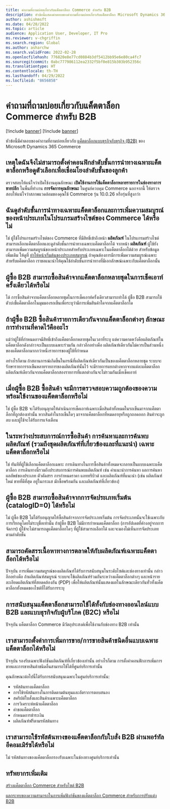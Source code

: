 ```yaml
---
title: คำถามที่ถามบ่อยเกี่ยวกับแค็ตตาล็อก Commerce สำหรับ B2B
description: หัวข้อนี้แสดงคําตอบของคําถามที่ถามบ่อยเกี่ยวกับแค็ตตาล็อก Microsoft Dynamics 365 Commerce
author: ashishmsft
ms.date: 04/28/2022
ms.topic: article
audience: Application User, Developer, IT Pro
ms.reviewer: v-chgriffin
ms.search.region: Global
ms.author: asharchw
ms.search.validFrom: 2022-02-28
ms.openlocfilehash: 776820e8e77cd0884b3df5412bb95e6e80ca4fc7
ms.sourcegitcommit: 0abc777986112ea2332f5bf0e815b303b952356c
ms.translationtype: HT
ms.contentlocale: th-TH
ms.lasthandoff: 04/29/2022
ms.locfileid: "8656858"
---
```

# <a name="commerce-catalogs-for-b2b-faq"></a>คำถามที่ถามบ่อยเกี่ยวกับแค็ตตาล็อก Commerce สำหรับ B2B

[!include [banner](includes/banner.md)]
[!include [banner](includes/preview-banner.md)]

หัวข้อนี้มีคำตอบของคำถามที่ถามบ่อยเกี่ยวกับ [แค็ตตาล็อกแบบธุรกิจกับธุรกิจ (B2B)](catalogs-b2b-sites.md) ของ Microsoft Dynamics 365 Commerce

## <a name="why-cant-i-configure-a-catalog-specific-navigation-hierarchy-or-see-an-option-to-associate-a-customer-hierarchy"></a>เหตุใดฉันจึงไม่สามารถตั้งค่าคอนฟิกลำดับชั้นการนําทางเฉพาะแค็ตตาล็อกหรือดูตัวเลือกเพื่อเชื่อมโยงลำดับชั้นของลูกค้า

ตรวจสอบให้แน่ใจว่าเปิดใช้งานคุณลักษณะ **เปิดใช้งานการใช้แค็ตตาล็อกหลายรายการในช่องทางการขายปลีก** ในพื้นที่ทำงาน **การจัดการคุณลักษณะ** ในศูนย์ควบคุม Commerce นอกจากนี้ ให้ตรวจสอบให้แน่ใจว่าสภาพแวดล้อมของคุณใช้ Commerce รุ่น 10.0.26 หรือรุ่นที่สูงกว่า

## <a name="can-i-view-the-catalog-specific-hierarchy-and-enrich-category-pages-in-commerce-site-builder"></a>ฉันดูลำดับชั้นการนําทางเฉพาะแค็ตตาล็อกและการเพิ่มความสมบูรณ์ของหน้าประเภทในโปรแกรมสร้างไซต์ของ Commerce ได้หรือไม่

ใช่ ผู้ใช้โปรแกรมสร้างไซต์ของ Commerce ที่มีสิทธิ์เข้าถึงหน้า **ผลิตภัณฑ์** ในโปรแกรมสร้างไซต์สามารถเลือกแค็ตตาล็อกและดูลำดับชั้นการนําทางเฉพาะแค็ตตาล็อกได้ จากหน้า **ผลิตภัณฑ์** ผู้ใช้ยังสามารถเพิ่มความสมบูรณ์ของหน้าประเภทสำหรับประเภทเฉพาะในแค็ตตาล็อกได้ด้วย สำหรับข้อมูลเพิ่มเติม ให้ดูที่ [ทำให้หน้าเริ่มต้นของประเภทสมบูรณ์](enrich-category-page.md) ถ้าคุณต้องการมีการเพิ่มความสมบูรณ์เฉพาะสำหรับแค็ตตาล็อก เราขอแนะนําให้คุณใช้ลำดับชั้นการนำทางที่มีเอกลักษณ์เฉพาะกับแค็ตตาล็อกนั้น

## <a name="can-a-b2b-shopper-purchase-from-multiple-catalogs-in-a-single-checkout"></a>ผู้ซื้อ B2B สามารถซื้อสินค้าจากแค็ตตาล็อกหลายชุดในการเช็คเอาท์ครั้งเดียวได้หรือไม่

ได้ การซื้อสินค้าจากแค็ตตาล็อกหลายชุดในการเช็คเอาท์ครั้งเดียวสามารถทำได้ ผู้ชื้อ B2B สามารถใช้ตัวบ่งชี้แค็ตตาล็อกในมุมมองรถเข็นเพื่อระบุว่ามีการเพิ่มสินค้าใดจากแค็ตตาล็อกใด

## <a name="if-a-b2b-shopper-purchases-the-same-item-from-different-catalogs-what-is-the-expected-behavior"></a>ถ้าผู้ซื้อ B2B ซื้อสินค้ารายการเดียวกันจากแค็ตตาล็อกต่างๆ ลักษณะการทำงานที่คาดไว้คืออะไร

แม้ว่าผู้ใช้ที่กำหนดอาจมีสิทธิ์เข้าถึงแค็ตตาล็อกหลายชุดในเวลาที่ระบุ แต่ความคาดหวังคือผลิตภัณฑ์ในแค็ตตาล็อกดังกล่าวจะเป็นแบบเฉพาะร่วมกัน กล่าวอีกอย่างคือ ผลิตภัณฑ์เดียวกันไม่ควรเป็นส่วนหนึ่งของแค็ตตาล็อกมากกว่าหนึ่งรายการของผู้ใช้ที่กำหนด

อย่างไรก็ตาม ถ้าสถานการณ์เกิดขึ้นในกรณีที่ผลิตภัณฑ์เดียวกันเป็นของแค็ตตาล็อกหลายชุด ระบบจะรักษารายการรถเข็นหลายรายการของผลิตภัณฑ์นั้นไว้ จะมีรายการแยกต่างหากจากแต่ละแค็ตตาล็อก ผลิตภัณฑ์เดียวกันจากแค็ตตาล็อกสองรายการที่แตกต่างกันจะไม่รวมกันเมื่อเช็คเอาท์

## <a name="when-a-b2b-shopper-is-shopping-is-there-any-validation-for-catalog-availability"></a>เมื่อผู้ซื้อ B2B ซื้อสินค้า จะมีการตรวจสอบความถูกต้องของความพร้อมใช้งานของแค็ตตาล็อกหรือไม่

ใช่ ผู้ซื้อ B2B จะได้รับอนุญาตให้ดําเนินการเช็คเอาท์เฉพาะเมื่อสินค้าทั้งหมดในรถเข็นมาจากแค็ตตาล็อกที่ถูกต้องเท่านั้น หากสินค้าในรถเข็นใดๆ มาจากแค็ตตาล็อกที่หมดอายุหรือถูกถอดออก สินค้าจะถูกลบ และผู้ใช้จะได้รับการแจ้งเตือน

## <a name="during-the-shopping-experience-are-search-and-product-discovery-including-related-and-recommended-product-collections-catalog-specific"></a>ในระหว่างประสบการณ์การซื้อสินค้า การค้นหาและการค้นพบผลิตภัณฑ์ (รวมถึงชุดผลิตภัณฑ์ที่เกี่ยวข้องและที่แนะนำ) เฉพาะแค็ตตาล็อกหรือไม่

ใช่ ทันทีที่ผู้ใช้เลือกแค็ตตาล็อกเฉพาะ การเดินทางในการซื้อสินค้าทั้งหมดจะกลายเป็นแบบเฉพาะแค็ตตาล็อก การเดินทางนี้รวมถึงประสบการณ์การค้นพบผลิตภัณฑ์ เช่น คำแนะนำการค้นหา ผลการค้นหา ผลลัพธ์ของประเภท ตัวคัดสรร การกําหนดราคา แอททริบิวต์ และผลิตภัณฑ์ที่แนะนำ (เช่น ผลิตภัณฑ์ใหม่ ขายที่ดีที่สุด อยู่ในกระแส มักซื้อพร้อมกัน และผลิตภัณฑ์ที่เกี่ยวข้อง)

## <a name="can-a-b2b-shopper-purchase-from-the-default-assortment-catalogid0"></a>ผู้ซื้อ B2B สามารถซื้อสินค้าจากการจัดประเภทเริ่มต้น (catalogID=0) ได้หรือไม่

ไม่ ผู้ซื้อ B2B ไม่ได้รับอนุญาตให้ซื้อสินค้าจากการจัดประเภทเริ่มต้น การจัดประเภทนั้นจะใช้เฉพาะกับการเรียกดูโดยไม่ระบุชื่อเท่านั้น ถ้าผู้ซื้อ B2B ไม่มีการกำหนดแค็ตตาล็อก (การอัปเดตที่ค้างอยู่จากการจัดการ) ผู้ใช้จะไม่สามารถดูแค็ตตาล็อกใดๆ ที่ผู้ใช้สามารถเลือกได้ และจะมองไม่เห็นการจัดประเภทตามลำดับชั้น

## <a name="can-marketing-content-be-curated-for-a-product-that-is-specific-to-a-catalog"></a>สามารถคัดสรรเนื้อหาทางการตลาดให้กับผลิตภัณฑ์เฉพาะแค็ตตาล็อกได้หรือไม่

ปัจจุบัน การเพิ่มความสมบูรณ์ของผลิตภัณฑ์ได้รับการสนับสนุนในระดับไซต์และช่องทางเท่านั้น กล่าวอีกอย่างคือ ถ้าผลิตภัณฑ์สมบูรณ์ ระบบจะใช้ผลิตภัณฑ์ร่วมกันระหว่างแค็ตตาล็อกต่างๆ และหน้ารายละเอียดผลิตภัณฑ์ที่สอดคล้องกัน (PDP) เพื่อให้ผลิตภัณฑ์นั้นแสดงผลในลักษณะเดียวกันทั่วทั้งแค็ตตาล็อกทั้งหมดของไซต์ที่ได้รับการระบุ

## <a name="is-catalog-support-available-for-both-b2b-and-business-to-consumer-b2c-online-channels"></a>การสนับสนุนแค็ตตาล็อกสามารถใช้ได้ทั้งกับช่องทางออนไลน์แบบ B2B และแบบธุรกิจกับผู้บริโภค (B2C) หรือไม่

ปัจจุบัน แค็ตตาล็อก Commerce มีวัตถุประสงค์เพื่อใช้งานกับช่องทาง B2B เท่านั้น

## <a name="can-we-set-up-catalog-specific-upsellcross-sell-items"></a>เราสามารถตั้งค่าการเพิ่มการขาย/การขายสินค้าชนิดอื่นแบบเฉพาะแค็ตตาล็อกได้หรือไม่

ปัจจุบัน รองรับเฉพาะฟังก์ชันผลิตภัณฑ์ที่เกี่ยวข้องเท่านั้น อย่างไรก็ตาม การตั้งค่าคอนฟิกการเพิ่มการขายและการขายสินค้าชนิดอื่นสามารถใช้ได้ที่ศูนย์บริการเท่านั้น

คุณลักษณะต่อไปนี้ได้รับการสนับสนุนเฉพาะในศูนย์บริการเท่านั้น:

- รหัสต้นทางแค็ตตาล็อก
- การใช้รหัสต้นทางในการติดตามต้นทุนและอัตราการตอบสนอง
- สคริปต์ใบสั่งและสินค้าเฉพาะแค็ตตาล็อก
- การวิเคราะห์หน้าแค็ตตาล็อก
- คำขอแค็ตตาล็อก
- กำหนดการชำระเงิน
- ผลิตภัณฑ์ฟรีตามรหัสต้นทาง

## <a name="can-we-use-catalog-source-codes-for-b2b-orders-through-the-e-commerce-portal"></a>เราสามารถใช้รหัสต้นทางของแค็ตตาล็อกกับใบสั่ง B2B ผ่านพอร์ทัลอีคอมเมิร์ซได้หรือไม่

ไม่ รหัสต้นทางของแค็ตตาล็อกรองรับเฉพาะในช่องทางศูนย์บริการเท่านั้น

## <a name="additional-resources"></a>ทรัพยากรเพิ่มเติม

[สร้างแค็ตตาล็อก Commerce สำหรับไซต์ B2B](catalogs-b2b-sites.md)

[ผลกระทบของความสามารถในการเพิ่มฟังก์ชันของแค็ตตาล็อก Commerce สำหรับการปรับแต่ง B2B](catalogs-b2b-sites-dev.md)

